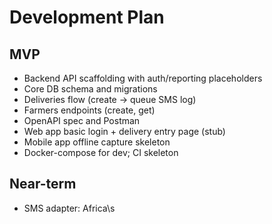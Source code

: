 # Development Plan

## MVP
- Backend API scaffolding with auth/reporting placeholders
- Core DB schema and migrations
- Deliveries flow (create -> queue SMS log)
- Farmers endpoints (create, get)
- OpenAPI spec and Postman
- Web app basic login + delivery entry page (stub)
- Mobile app offline capture skeleton
- Docker-compose for dev; CI skeleton

## Near-term
- SMS adapter: Africa\s
